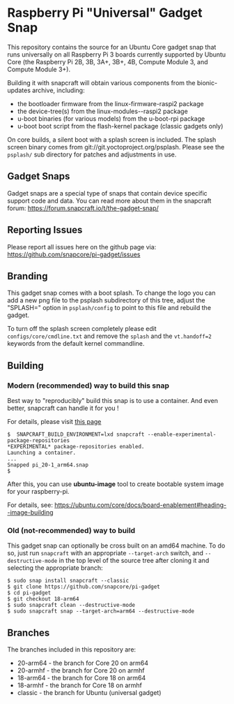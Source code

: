 # Raspberry Pi "Universal" Gadget Snap

This repository contains the source for an Ubuntu Core gadget snap that runs
universally on all Raspberry Pi 3 boards currently supported by Ubuntu Core
(the Raspberry Pi 2B, 3B, 3A+, 3B+, 4B, Compute Module 3, and Compute Module
3+).

Building it with snapcraft will obtain various components from the
bionic-updates archive, including:

* the bootloader firmware from the linux-firmware-raspi2 package
* the device-tree(s) from the linux-modules-<ver>-raspi2 package
* u-boot binaries (for various models) from the u-boot-rpi package
* u-boot boot script from the flash-kernel package (classic gadgets only)

On core builds, a silent boot with a splash screen is included. The splash
screen binary comes from git://git.yoctoproject.org/psplash. Please see the
`psplash/` sub directory for patches and adjustments in use.


## Gadget Snaps

Gadget snaps are a special type of snaps that contain device specific support
code and data. You can read more about them in the snapcraft forum:
https://forum.snapcraft.io/t/the-gadget-snap/


## Reporting Issues

Please report all issues here on the github page via:
https://github.com/snapcore/pi-gadget/issues


## Branding

This gadget snap comes with a boot splash. To change the logo you can add a new
png file to the psplash subdirectory of this tree, adjust the "SPLASH=" option
in `psplash/config` to point to this file and rebuild the gadget.

To turn off the splash screen completely please edit `configs/core/cmdline.txt`
and remove the `splash` and the `vt.handoff=2` keywords from the default kernel
commandline.


## Building

### Modern (recommended) way to build this snap
Best way to "reproducibly" build this snap is to use a container.
And even better, snapcraft can handle it for you !

For details, please visit [this page](https://snapcraft.io/docs/build-on-lxd)

```
$  SNAPCRAFT_BUILD_ENVIRONMENT=lxd snapcraft --enable-experimental-package-repositories
*EXPERIMENTAL* package-repositories enabled.
Launching a container.
...
Snapped pi_20-1_arm64.snap
$

```

After this, you can use **ubuntu-image** tool to create bootable system image for your raspberry-pi.

For details, see: https://ubuntu.com/core/docs/board-enablement#heading--image-building

### Old (not-recommended) way to build

This gadget snap can optionally be cross built on an amd64 machine. To do so,
just run `snapcraft` with an appropriate `--target-arch` switch, and
`--destructive-mode` in the top level of the source tree after cloning it and
selecting the appropriate branch:

    $ sudo snap install snapcraft --classic
    $ git clone https://github.com/snapcore/pi-gadget
    $ cd pi-gadget
    $ git checkout 18-arm64
    $ sudo snapcraft clean --destructive-mode
    $ sudo snapcraft snap --target-arch=arm64 --destructive-mode

## Branches

The branches included in this repository are:

* 20-arm64 - the branch for Core 20 on arm64
* 20-armhf - the branch for Core 20 on armhf
* 18-arm64 - the branch for Core 18 on arm64
* 18-armhf - the branch for Core 18 on armhf
* classic - the branch for Ubuntu (universal gadget)
